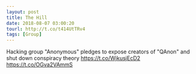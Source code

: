 ```yaml
---
layout: post
title: The Hill
date: 2018-08-07 03:00:20
tourl: http://t.co/t414UtTRv4
tags: [Group]
---
```

Hacking group "Anonymous" pledges to expose creators of "QAnon" and shut down conspiracy theory https://t.co/WjkusjEcD2 https://t.co/OGva2VAmmS